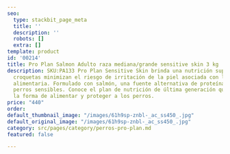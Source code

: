 ```yaml
---
seo:
  type: stackbit_page_meta
  title: ''
  description: ''
  robots: []
  extra: []
template: product
id: '00214'
title: Pro Plan Salmon Adulto raza mediana/grande sensitive skin 3 kg
description: SKU:PA133 Pro Plan Sensitive Skin brinda una nutrición superior, sus
  croquetas minimizan el riesgo de irritación de la piel asociada con la sensibilidad
  alimentaria. Formulado con salmón, una fuente alternativa de proteínas, ideal para
  perros sensibles. Conoce el plan de nutrición de última generación que está revolucionando
  la forma de alimentar y proteger a los perros.
price: "440"
order: 
default_thumbnail_image: "/images/61h9sp-znbl-_ac_ss450_.jpg"
default_original_image: "/images/61h9sp-znbl-_ac_ss450_.jpg"
category: src/pages/category/perros-pro-plan.md
featured: false

---
```

